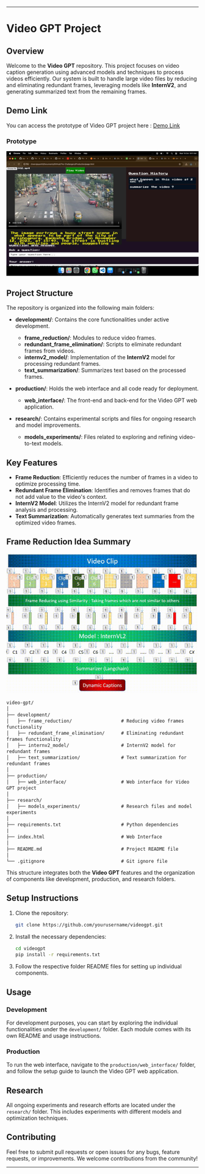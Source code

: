 
---

# Video GPT Project

## Overview

Welcome to the **Video GPT** repository. This project focuses on video caption generation using advanced models and techniques to process videos efficiently. Our system is built to handle large video files by reducing and eliminating redundant frames, leveraging models like **InternV2**, and generating summarized text from the remaining frames.

## Demo Link
You can access the prototype of Video GPT project here : [Demo Link](https://jayanth119.github.io/The-Challangers/) 
### Prototype 
![Prototype](assests/prototype.jpg)

## Project Structure

The repository is organized into the following main folders:

- **development/**: Contains the core functionalities under active development.
  - **frame_reduction/**: Modules to reduce video frames.
  - **redundant_frame_elimination/**: Scripts to eliminate redundant frames from videos.
  - **internv2_model/**: Implementation of the **InternV2** model for processing redundant frames.
  - **text_summarization/**: Summarizes text based on the processed frames.

- **production/**: Holds the web interface and all code ready for deployment.
  - **web_interface/**: The front-end and back-end for the Video GPT web application.

- **research/**: Contains experimental scripts and files for ongoing research and model improvements.
  - **models_experiments/**: Files related to exploring and refining video-to-text models.

## Key Features

- **Frame Reduction**: Efficiently reduces the number of frames in a video to optimize processing time.
- **Redundant Frame Elimination**: Identifies and removes frames that do not add value to the video's context.
- **InternV2 Model**: Utilizes the InternV2 model for redundant frame analysis and processing.
- **Text Summarization**: Automatically generates text summaries from the optimized video frames.

## Frame Reduction Idea Summary
![Idea Summarization](assests/demo-3.gif)

```
video-gpt/
│
├── development/
│   ├── frame_reduction/                  # Reducing video frames functionality
│   ├── redundant_frame_elimination/      # Eliminating redundant frames functionality
│   ├── internv2_model/                   # InternV2 model for redundant frames
│   ├── text_summarization/               # Text summarization for redundant frames
│   
├── production/
│   ├── web_interface/                    # Web interface for Video GPT project
│   
├── research/
│   ├── models_experiments/               # Research files and model experiments
│  
├── requirements.txt                      # Python dependencies
|
├── index.html                            # Web Interface
│
├── README.md                             # Project README file
│
└── .gitignore                            # Git ignore file
```

This structure integrates both the **Video GPT** features and the organization of components like development, production, and research folders.

## Setup Instructions

1. Clone the repository:
    ```bash
    git clone https://github.com/yourusername/videogpt.git
    ```
2. Install the necessary dependencies:
    ```bash
    cd videogpt
    pip install -r requirements.txt
    ```
3. Follow the respective folder README files for setting up individual components.

## Usage

### Development

For development purposes, you can start by exploring the individual functionalities under the `development/` folder. Each module comes with its own README and usage instructions.

### Production

To run the web interface, navigate to the `production/web_interface/` folder, and follow the setup guide to launch the Video GPT web application.

## Research

All ongoing experiments and research efforts are located under the `research/` folder. This includes experiments with different models and optimization techniques.

## Contributing

Feel free to submit pull requests or open issues for any bugs, feature requests, or improvements. We welcome contributions from the community!

---
